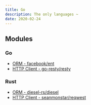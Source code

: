 ```yaml
---
title: Go
description: The only languages ~
date: 2020-02-24
---
```


## Modules

### Go

* [ORM - facebook/ent](https://github.com/facebook/ent)
* [HTTP Client - go-resty/resty](https://github.com/go-resty/resty)

### Rust

* [ORM - diesel-rs/diesel](https://github.com/diesel-rs/diesel)
* [HTTP Client - seanmonstar/reqwest](https://github.com/seanmonstar/reqwest)
